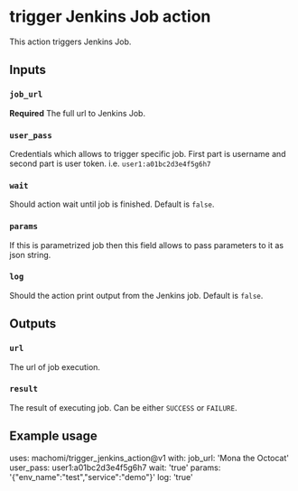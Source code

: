 # trigger Jenkins Job action

This action triggers Jenkins Job.

## Inputs

### `job_url`

**Required** The full url to Jenkins Job. 

### `user_pass`

Credentials which allows to trigger specific job. First part is username and second part is user token. i.e. `user1:a01bc2d3e4f5g6h7`

### `wait`

Should action wait until job is finished. Default is `false`.

### `params`

If this is parametrized job then this field allows to pass parameters to it as json string.

### `log`

Should the action print output from the Jenkins job. Default is `false`.

## Outputs

### `url`

The url of job execution.

### `result`

The result of executing job. Can be either `SUCCESS` or `FAILURE`.

## Example usage

uses: machomi/trigger_jenkins_action@v1
with:
  job_url: 'Mona the Octocat'
  user_pass: user1:a01bc2d3e4f5g6h7
  wait: 'true'
  params: '{"env_name":"test","service":"demo"}'
  log: 'true'
